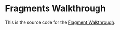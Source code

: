 Fragments Walkthrough
=====================

This is the source code for the 
[Fragment Walkthrough](http://docs.xamarin.com/android/tutorials/Fragments_Walkthrough). 
